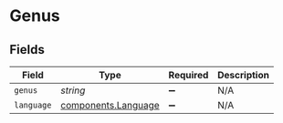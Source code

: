 # Genus


## Fields

| Field                                                      | Type                                                       | Required                                                   | Description                                                |
| ---------------------------------------------------------- | ---------------------------------------------------------- | ---------------------------------------------------------- | ---------------------------------------------------------- |
| `genus`                                                    | *string*                                                   | :heavy_minus_sign:                                         | N/A                                                        |
| `language`                                                 | [components.Language](../../models/components/language.md) | :heavy_minus_sign:                                         | N/A                                                        |